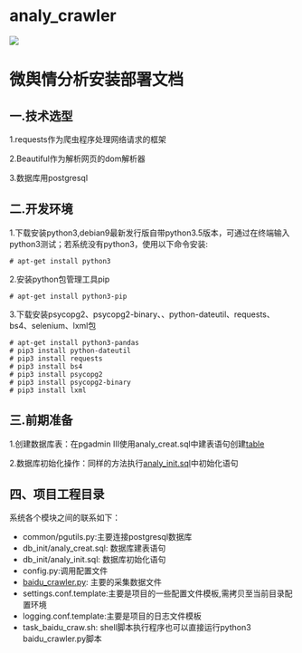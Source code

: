 # analy_crawler
[![](https://img.shields.io/badge/python-3-brightgreen.svg)](https://www.python.org/downloads/)

# 微舆情分析安装部署文档
## 一.技术选型
1.requests作为爬虫程序处理网络请求的框架

2.Beautiful作为解析网页的dom解析器

3.数据库用postgresql

## 二.开发环境
1.下载安装python3,debian9最新发行版自带python3.5版本，可通过在终端输入python3测试；若系统没有python3，使用以下命令安装:
```
# apt-get install python3
```
2.安装python包管理工具pip
```
# apt-get install python3-pip
```
3.下载安装psycopg2、psycopg2-binary、、python-dateutil、requests、bs4、selenium、lxml包
```
# apt-get install python3-pandas
# pip3 install python-dateutil
# pip3 install requests
# pip3 install bs4
# pip3 install psycopg2
# pip3 install psycopg2-binary
# pip3 install lxml
```

## 三.前期准备
1.创建数据库表：在pgadmin III使用analy_creat.sql中建表语句创建[table](https://github.com/ReainL/analy_spider/blob/master/analy_spider/db_init/analy_creat.sql) 

2.数据库初始化操作：同样的方法执行[analy_init.sql](https://github.com/ReainL/analy_spider/blob/master/analy_spider/db_init/analy_init.sql)中初始化语句

## 四、项目工程目录
系统各个模块之间的联系如下：

- common/pgutils.py:主要连接postgresql数据库
- db_init/analy_creat.sql: 数据库建表语句
- db_init/analy_init.sql: 数据库初始化语句
- config.py:调用配置文件
- [baidu_crawler.py](https://github.com/ReainL/analy_spider/blob/master/analy_spider/baidu_crawler.py): 主要的采集数据文件
- settings.conf.template:主要是项目的一些配置文件模板,需拷贝至当前目录配置环境
- logging.conf.template:主要是项目的日志文件模板
- task_baidu_craw.sh: shell脚本执行程序也可以直接运行python3 baidu_crawler.py脚本
